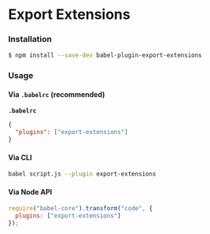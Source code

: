# Export Extensions

### Installation

```sh
$ npm install --save-dev babel-plugin-export-extensions
```

### Usage

#### Via `.babelrc` (recommended)

**`.babelrc`**

```json
{
  "plugins": ["export-extensions"]
}
```

#### Via CLI

```sh
babel script.js --plugin export-extensions
```

#### Via Node API

```js
require("babel-core").transform("code", {
  plugins: ["export-extensions"]
});
```

